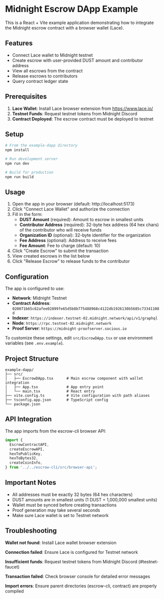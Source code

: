 # Midnight Escrow DApp Example

This is a React + Vite example application demonstrating how to integrate the Midnight escrow contract with a browser wallet (Lace).

## Features

- Connect Lace wallet to Midnight testnet
- Create escrow with user-provided DUST amount and contributor address
- View all escrows from the contract
- Release escrows to contributors
- Query contract ledger state

## Prerequisites

1. **Lace Wallet**: Install Lace browser extension from https://www.lace.io/
2. **Testnet Funds**: Request testnet tokens from Midnight Discord
3. **Contract Deployed**: The escrow contract must be deployed to testnet

## Setup

```bash
# From the example-dapp directory
npm install

# Run development server
npm run dev

# Build for production
npm run build
```

## Usage

1. Open the app in your browser (default: http://localhost:5173)
2. Click "Connect Lace Wallet" and authorize the connection
3. Fill in the form:
   - **DUST Amount** (required): Amount to escrow in smallest units
   - **Contributor Address** (required): 32-byte hex address (64 hex chars) of the contributor who will receive funds
   - **Organization ID** (optional): 32-byte identifier for the organization
   - **Fee Address** (optional): Address to receive fees
   - **Fee Amount**: Fee to charge (default: 10)
4. Click "Create Escrow" to submit the transaction
5. View created escrows in the list below
6. Click "Release Escrow" to release funds to the contributor

## Configuration

The app is configured to use:

- **Network**: Midnight Testnet
- **Contract Address**: `020071b65c62afee02899fe65d5b8b775488968c4122db1926130b5685c73341108d`
- **Indexer**: `https://indexer.testnet-02.midnight.network/api/v1/graphql`
- **Node**: `https://rpc.testnet-02.midnight.network`
- **Proof Server**: `https://midnight-proofserver.socious.io`

To customize these settings, edit `src/EscrowDApp.tsx` or use environment variables (see `.env.example`).

## Project Structure

```
example-dapp/
├── src/
│   ├── EscrowDApp.tsx      # Main escrow component with wallet integration
│   ├── App.tsx             # App entry point
│   └── main.tsx            # React entry
├── vite.config.ts          # Vite configuration with path aliases
├── tsconfig.app.json       # TypeScript config
└── package.json
```

## API Integration

The app imports from the escrow-cli browser API:

```typescript
import {
  EscrowContractAPI,
  createEscrowAPI,
  hexToPublicKey,
  hexToBytes32,
  createCoinInfo,
} from '../../escrow-cli/src/browser-api';
```

## Important Notes

- All addresses must be exactly 32 bytes (64 hex characters)
- DUST amounts are in smallest units (1 DUST = 1,000,000 smallest units)
- Wallet must be synced before creating transactions
- Proof generation may take several seconds
- Make sure Lace wallet is set to Testnet network

## Troubleshooting

**Wallet not found**: Install Lace wallet browser extension

**Connection failed**: Ensure Lace is configured for Testnet network

**Insufficient funds**: Request testnet tokens from Midnight Discord (#testnet-faucet)

**Transaction failed**: Check browser console for detailed error messages

**Import errors**: Ensure parent directories (escrow-cli, contract) are properly compiled
